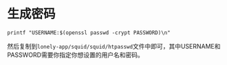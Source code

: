 # 生成密码
```
printf "USERNAME:$(openssl passwd -crypt PASSWORD)\n"
```
然后复制到`lonely-app/squid/squid/htpasswd`文件中即可，其中USERNAME和PASSWORD需要你指定你想设置的用户名和密码。
